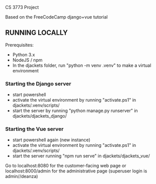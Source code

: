 CS 3773 Project

Based on the FreeCodeCamp django+vue tutorial

## RUNNING LOCALLY ##

Prerequisites:
- Python 3.x
- NodeJS / npm
- In the djackets folder, run "python -m venv .venv" to make a virtual environment

### Starting the Django server ###

- start powershell
- activate the virtual environment by running "activate.ps1" in djackets/.venv/scripts/ 
- start the server by running "python manage.py runserver" in djackets/djackets_django/

### Starting the Vue server ###

- start powershell again (new instance)
- activate the virtual environment by running "activate.ps1" in djackets/.venv/scripts/
- start the server running "npm run serve" in djackets/djackets_vue/

Go to localhost:8080 for the customer-facing web page or localhost:8000/admin for the administrative page (superuser login is admin//deanza)
